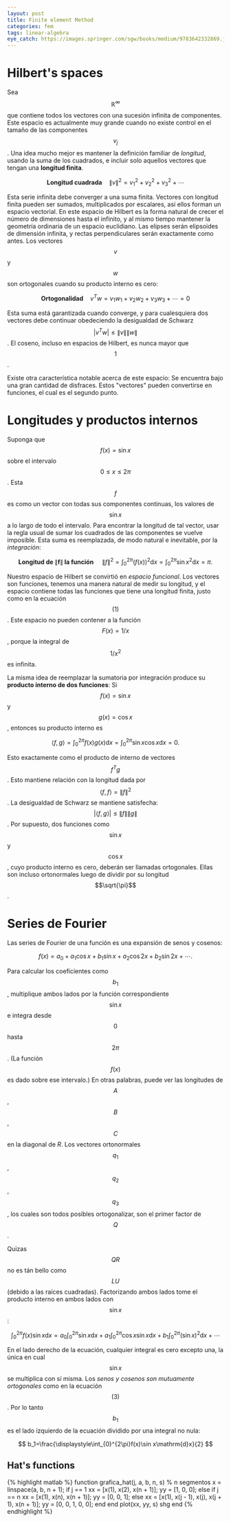 ```yaml
---
layout: post
title: Finite element Method
categories: fem
tags: linear-algebra
eye_catch: https://images.springer.com/sgw/books/medium/9783642332869.jpg
---
```


<!--more-->

# Hilbert's spaces

Sea $$\mathbb{R}^\infty$$ que contiene todos los vectores con una sucesión infinita de componentes. Este espacio es actualmente muy grande cuando no existe control en el tamaño de las componentes $$v_j$$. Una idea mucho mejor es mantener la definición familiar de *longitud*, usando la suma de los cuadrados, e incluir solo aquellos vectores que tengan una **longitud finita**.

$$
\textbf{Longitud cuadrada}\quad \|v\|^2= v_1^2+v_2^2+v_3^2+\cdots   
$$

Esta serie infinita debe converger a una suma finita. Vectores con longitud finita pueden ser sumados, multiplicados por escalares, así ellos forman un espacio vectorial. En este espacio de Hilbert es la forma natural de crecer el número de dimensiones hasta el infinito, y al mismo tiempo mantener la geometría ordinaria de un espacio euclidiano. Las elipses serán elipsoides de dimensión infinita, y rectas perpendiculares serán exactamente como antes. Los vectores $$v$$ y $$w$$ son ortogonales cuando su producto interno es cero:

$$
\tag{1}\mathbf{Ortogonalidad}\quad v^Tw=v_1w_1+v_2w_2+v_3w_3+\cdots =0
$$

Esta suma está garantizada cuando converge, y para cualesquiera dos vectores debe continuar obedeciendo la desigualdad de Schwarz $$\vert v^Tw\vert\le \|v\|\|w\|$$. El coseno, incluso en espacios de Hilbert, es nunca mayor que $$1$$.

Existe otra característica notable acerca de este espacio: Se encuentra bajo una gran cantidad de disfraces. Estos "vectores" pueden convertirse en funciones, el cual es el segundo punto.

# Longitudes y productos internos

Suponga que $$f(x)=\sin x$$ sobre el intervalo $$0\le x\le 2\pi$$. Esta $$f$$ es como un vector con todas sus componentes continuas, los valores de $$\sin x$$ a lo largo de todo el intervalo. Para encontrar la longitud de tal vector, usar la regla usual de sumar los cuadrados de las componentes se vuelve imposible. Esta suma es reemplazada, de modo natural e inevitable, por la *integración*:


$$
\tag{2}\textbf{Longitud de }\|\bm{f}\|\textbf{ la función }\quad\|f\|^2=\int_0^{2\pi}{\left(f(x)\right)}^2\mathrm{d}x=\int_0^{2\pi}{\sin x}^2\mathrm{d}x=\pi.
$$

Nuestro espacio de Hilbert se convirtió en *espacio funcional*. Los vectores son funciones, tenemos una manera natural de medir su longitud, y el espacio contiene todas las funciones que tiene una longitud finita, justo como en la ecuación $$(1)$$. Este espacio no pueden contener a la función $$F(x)=1/x$$, porque la integral de $$1/x^2$$ es infinita.

La misma idea de reemplazar la sumatoria por integración produce su **producto interno de dos funciones**: Si $$f(x)=\sin x$$ y $$g(x)=\cos x$$, entonces su producto interno es

$$
\tag{3}\langle f,g\rangle={\int}_{0}^{2\pi}f(x)g(x)\mathrm{d}x=\int_{0}^{2\pi}\sin x\cos x\mathrm{d}x=0.
$$

Esto exactamente como el producto de interno de vectores $$f^Tg$$. Esto mantiene relación con la longitud dada por $$\langle f,f\rangle=\|f\|^2$$. La desigualdad de Schwarz se mantiene satisfecha: $$\vert\langle f,g \rangle\vert\le \|f\|\|g\|$$. Por supuesto, dos funciones como $$\sin x$$ y $$\cos x$$, cuyo producto interno es cero, deberán ser llamadas ortogonales. Ellas son incluso ortonormales luego de dividir por su longitud $$\sqrt{\pi}$$.

# Series de Fourier

Las series de Fourier de una función es una expansión de senos y cosenos:

$$
f(x)=a_0+a_1\cos x+b_1\sin x+a_2\cos 2x+b_2\sin 2x+\cdots.
$$

Para calcular los coeficientes como $$b_1$$, multiplique ambos lados por la función correspondiente $$\sin x$$ e integra desde $$0$$ hasta $$2\pi$$. (La función $$f(x)$$ es dado sobre ese intervalo.) En otras palabras, puede ver las longitudes de $$A$$, $$B$$, $$C$$ en la diagonal de $R$. Los vectores ortonormales $$q_1$$, $$q_2$$, $$q_3$$, los cuales son todos posibles ortogonalizar, son el primer factor de $$Q$$.

Quizas $$QR$$ no es tán bello como $$LU$$ (debido a las raíces cuadradas). Factorizando ambos lados tome el producto interno en ambos lados con $$\sin x$$:

$$
\int_0^{2\pi}f(x)\sin x\mathrm{d}x=a_0\int_0^{2\pi}\sin x\mathrm{d}x+a_1\int_0^{2\pi}\cos x\sin x\mathrm{d}x+ b_1\int_0^{2\pi}{(\sin x)}^2\mathrm{d}x+\cdots
$$

En el lado derecho de la ecuación, cualquier integral es cero excepto una, la única en cual $$\sin x$$ se multiplica con sí misma. Los *senos y cosenos son mutuamente ortogonales* como en la ecuación $$(3)$$. Por lo tanto $$b_1$$ es el lado izquierdo de la ecuación dividido por una integral no nula:

$$
b_1=\frac{\displaystyle\int_{0}^{2\pi}f(x)\sin x\mathrm{d}x}{2}
$$

## Hat's functions

{% highlight matlab %}
function grafica_hat(j, a, b, n, s)
% n segmentos
x = linspace(a, b, n + 1);
if j == 1
    xx = [x(1), x(2), x(n + 1)];
    yy = [1, 0, 0];
else
    if j == n
        xx = [x(1), x(n), x(n + 1)];
        yy = [0, 0, 1];
    else
        xx = [x(1), x(j - 1), x(j), x(j + 1), x(n + 1)];
        yy = [0, 0, 1, 0, 0];
    end
end
plot(xx, yy, s)
shg
end
{% endhighlight %}